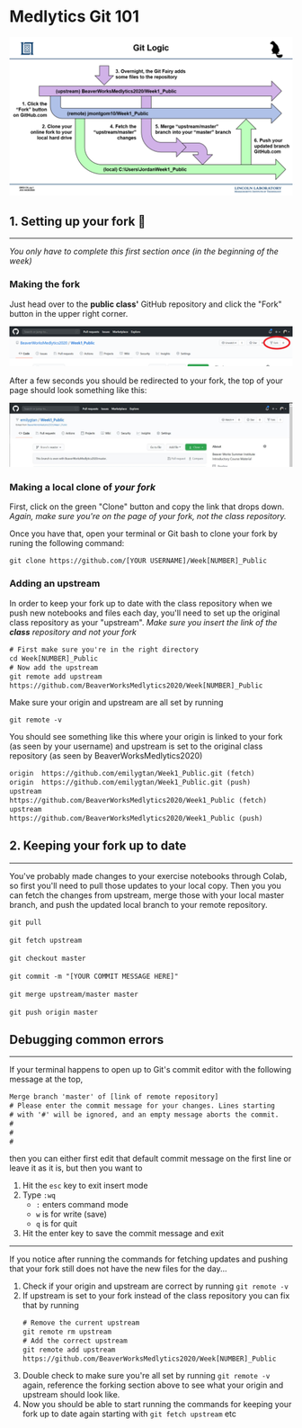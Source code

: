 # Medlytics Git 101

![](https://raw.githubusercontent.com/BeaverWorksMedlytics2020/Data_public/master/Images/Week1/gitlogic.png)

## 1. Setting up your fork 🍴
---
*You only have to complete this first section once (in the beginning of the week)*

### Making the fork 
Just head over to the **public class'** GitHub repository and click the "Fork" button in the upper right corner. 

![](https://raw.githubusercontent.com/BeaverWorksMedlytics2020/Data_public/master/Images/Week1/colab2.png)

After a few seconds you should be redirected to your fork, the top of your page should look something like this:

![](https://raw.githubusercontent.com/BeaverWorksMedlytics2020/Data_public/master/Images/Week1/colab3.JPG)

### Making a local clone of *your fork*
First, click on the green "Clone" button and copy the link that drops down. *Again, make sure you're on the page of your fork, not the class repository.* 

Once you have that, open your terminal or Git bash to clone your fork by runing the following command:

```
git clone https://github.com/[YOUR USERNAME]/Week[NUMBER]_Public
```

### Adding an upstream

In order to keep your fork up to date with the class repository when we push new notebooks and files each day, you'll need to set up the original class repository as your "upstream". *Make sure you insert the link of the **class** repository and not your fork*

```
# First make sure you're in the right directory
cd Week[NUMBER]_Public
# Now add the upstream
git remote add upstream https://github.com/BeaverWorksMedlytics2020/Week[NUMBER]_Public
```

Make sure your origin and upstream are all set by running

```
git remote -v
```

You should see something like this where your origin is linked to your fork (as seen by your username) and upstream is set to the original class repository (as seen by BeaverWorksMedlytics2020)

```
origin  https://github.com/emilygtan/Week1_Public.git (fetch)
origin  https://github.com/emilygtan/Week1_Public.git (push)
upstream        https://github.com/BeaverWorksMedlytics2020/Week1_Public (fetch)
upstream        https://github.com/BeaverWorksMedlytics2020/Week1_Public (push)
```

## 2. Keeping your fork up to date
---
You've probably made changes to your exercise notebooks through Colab, so first you'll need to pull those updates to your local copy. Then you you can fetch the changes from upstream, merge those with your local master branch, and push the updated local branch to your remote repository.

```
git pull

git fetch upstream

git checkout master

git commit -m "[YOUR COMMIT MESSAGE HERE]"

git merge upstream/master master

git push origin master
```

## Debugging common errors
---
If your terminal happens to open up to Git's commit editor with the following message at the top,

```
Merge branch 'master' of [link of remote repository]
# Please enter the commit message for your changes. Lines starting
# with '#' will be ignored, and an empty message aborts the commit.
#
#
#
```

then you can either first edit that default commit message on the first line or leave it as it is, but then you want to
1. Hit the `esc` key to exit insert mode
2. Type `:wq`
	- `:` enters command mode
	- `w` is for write (save)
	- `q` is for quit
3. Hit the enter key to save the commit message and exit

---
If you notice after running the commands for fetching updates and pushing that your fork still does not have the new files for the day...

1. Check if your origin and upstream are correct by running `git remote -v`
2. If upstream is set to your fork instead of the class repository you can fix that by running
	```
	# Remove the current upstream
	git remote rm upstream
	# Add the correct upstream
	git remote add upstream https://github.com/BeaverWorksMedlytics2020/Week[NUMBER]_Public
	```
3. Double check to make sure you're all set by running `git remote -v` again, reference the forking section above to see what your origin and upstream should look like.
4. Now you should be able to start running the commands for keeping your fork up to date again starting with `git fetch upstream` etc